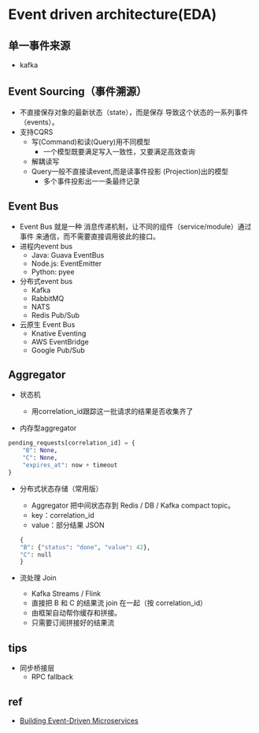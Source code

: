 # Event driven architecture(EDA)

## 单一事件来源
+ kafka

## Event Sourcing（事件溯源）
+ 不直接保存对象的最新状态（state），而是保存 导致这个状态的一系列事件（events）。
+ 支持CQRS
    + 写(Command)和读(Query)用不同模型
        + 一个模型既要满足写入一致性，又要满足高效查询
    + 解耦读写
    + Query一般不直接读event,而是读事件投影 (Projection)出的模型
        + 多个事件投影出一一条最终记录
        
## Event Bus
+ Event Bus 就是一种 消息传递机制，让不同的组件（service/module）通过 事件 来通信，而不需要直接调用彼此的接口。
+ 进程内event bus
    + Java: Guava EventBus
    + Node.js: EventEmitter
    + Python: pyee
+ 分布式event bus
    + Kafka
    + RabbitMQ
    + NATS
    + Redis Pub/Sub
+ 云原生 Event Bus
    + Knative Eventing
    + AWS EventBridge
    + Google Pub/Sub

## Aggregator
+ 状态机
    + 用correlation_id跟踪这一批请求的结果是否收集齐了

+ 内存型aggregator
```py
pending_requests[correlation_id] = {
    "B": None,
    "C": None,
    "expires_at": now + timeout
}
```

+ 分布式状态存储（常用版）
    + Aggregator 把中间状态存到 Redis / DB / Kafka compact topic。
    + key：correlation_id
    + value：部分结果 JSON
    ```py
    {
    "B": {"status": "done", "value": 42},
    "C": null
    }
    ```

+ 流处理 Join
    + Kafka Streams / Flink
    + 直接把 B 和 C 的结果流 join 在一起（按 correlation_id）
    + 由框架自动帮你缓存和拼接。
    + 只需要订阅拼接好的结果流

## tips
+ 同步桥接层
    + RPC fallback

## ref
+ [Building Event-Driven Microservices](https://learning.oreilly.com/library/view/building-event-driven-microservices/9781492057888/ch01.html)
